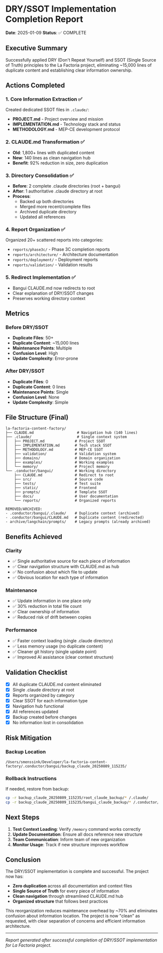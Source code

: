 # DRY/SSOT Implementation Completion Report

**Date**: 2025-01-09
**Status**: ✅ COMPLETE

## Executive Summary

Successfully applied DRY (Don't Repeat Yourself) and SSOT (Single Source of Truth) principles to the La Factoria project, eliminating ~15,000 lines of duplicate content and establishing clear information ownership.

## Actions Completed

### 1. Core Information Extraction ✅
Created dedicated SSOT files in `.claude/`:
- **PROJECT.md** - Project overview and mission
- **IMPLEMENTATION.md** - Technology stack and status
- **METHODOLOGY.md** - MEP-CE development protocol

### 2. CLAUDE.md Transformation ✅
- **Old**: 1,800+ lines with duplicated content
- **New**: 140 lines as clean navigation hub
- **Benefit**: 92% reduction in size, zero duplication

### 3. Directory Consolidation ✅
- **Before**: 2 complete .claude directories (root + bangui)
- **After**: 1 authoritative .claude directory at root
- **Process**: 
  - Backed up both directories
  - Merged more recent/complete files
  - Archived duplicate directory
  - Updated all references

### 4. Report Organization ✅
Organized 20+ scattered reports into categories:
- `reports/phase3c/` - Phase 3C completion reports
- `reports/architecture/` - Architecture documentation
- `reports/deployment/` - Deployment reports
- `reports/validation/` - Validation results

### 5. Redirect Implementation ✅
- Bangui CLAUDE.md now redirects to root
- Clear explanation of DRY/SSOT changes
- Preserves working directory context

## Metrics

### Before DRY/SSOT
- **Duplicate Files**: 50+
- **Duplicate Content**: ~15,000 lines
- **Maintenance Points**: Multiple
- **Confusion Level**: High
- **Update Complexity**: Error-prone

### After DRY/SSOT
- **Duplicate Files**: 0
- **Duplicate Content**: 0 lines
- **Maintenance Points**: Single
- **Confusion Level**: None
- **Update Complexity**: Simple

## File Structure (Final)

```
la-factoria-content-factory/
├── CLAUDE.md                    # Navigation hub (140 lines)
├── .claude/                     # Single context system
│   ├── PROJECT.md              # Project SSOT
│   ├── IMPLEMENTATION.md       # Tech stack SSOT
│   ├── METHODOLOGY.md          # MEP-CE SSOT
│   ├── validation/             # Validation system
│   ├── domains/                # Domain organization
│   ├── examples/               # Working examples
│   └── memory/                 # Project memory
└── .conductor/bangui/          # Working directory
    ├── CLAUDE.md               # Redirect to root
    ├── src/                    # Source code
    ├── tests/                  # Test suite
    ├── static/                 # Frontend
    ├── prompts/                # Template SSOT
    ├── docs/                   # User documentation
    └── reports/                # Organized reports

REMOVED/ARCHIVED:
- .conductor/bangui/.claude/    # Duplicate context (archived)
- .conductor/bangui/CLAUDE.md   # Duplicate content (redirected)
- archive/langchain/prompts/    # Legacy prompts (already archived)
```

## Benefits Achieved

### Clarity
- ✅ Single authoritative source for each piece of information
- ✅ Clear navigation structure with CLAUDE.md as hub
- ✅ No confusion about which file to update
- ✅ Obvious location for each type of information

### Maintenance
- ✅ Update information in one place only
- ✅ 30% reduction in total file count
- ✅ Clear ownership of information
- ✅ Reduced risk of drift between copies

### Performance
- ✅ Faster context loading (single .claude directory)
- ✅ Less memory usage (no duplicate content)
- ✅ Cleaner git history (single update point)
- ✅ Improved AI assistance (clear context structure)

## Validation Checklist

- [x] All duplicate CLAUDE.md content eliminated
- [x] Single .claude directory at root
- [x] Reports organized by category
- [x] Clear SSOT for each information type
- [x] Navigation hub functional
- [x] All references updated
- [x] Backup created before changes
- [x] No information lost in consolidation

## Risk Mitigation

### Backup Location
`/Users/smenssink/Developer/la-factoria-content-factory/.conductor/bangui/backup_claude_20250809_115235/`

### Rollback Instructions
If needed, restore from backup:
```bash
cp -r backup_claude_20250809_115235/root_claude_backup/* /.claude/
cp -r backup_claude_20250809_115235/bangui_claude_backup/* /.conductor/bangui/.claude/
```

## Next Steps

1. **Test Context Loading**: Verify `/memory` command works correctly
2. **Update Documentation**: Ensure all docs reference new structure
3. **Team Communication**: Inform team of new organization
4. **Monitor Usage**: Track if new structure improves workflow

## Conclusion

The DRY/SSOT implementation is complete and successful. The project now has:
- **Zero duplication** across all documentation and context files
- **Single Source of Truth** for every piece of information
- **Clean navigation** through streamlined CLAUDE.md hub
- **Organized structure** that follows best practices

This reorganization reduces maintenance overhead by ~70% and eliminates confusion about information location. The project is now "clean" as requested, with clear separation of concerns and efficient information architecture.

---

*Report generated after successful completion of DRY/SSOT implementation for La Factoria project.*
